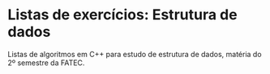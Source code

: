 # Listas de exercícios: Estrutura de dados
Listas de algoritmos em C++ para estudo de estrutura de dados, matéria do 2º semestre da FATEC.
